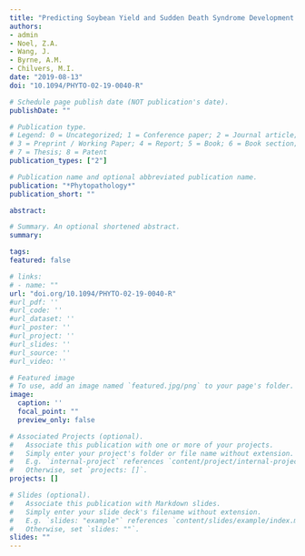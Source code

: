 ```yaml
---
title: "Predicting Soybean Yield and Sudden Death Syndrome Development using At-planting Risk Factors"
authors:
- admin
- Noel, Z.A.
- Wang, J.
- Byrne, A.M.
- Chilvers, M.I.
date: "2019-08-13"
doi: "10.1094/PHYTO-02-19-0040-R"

# Schedule page publish date (NOT publication's date).
publishDate: ""

# Publication type.
# Legend: 0 = Uncategorized; 1 = Conference paper; 2 = Journal article;
# 3 = Preprint / Working Paper; 4 = Report; 5 = Book; 6 = Book section;
# 7 = Thesis; 8 = Patent
publication_types: ["2"]

# Publication name and optional abbreviated publication name.
publication: "*Phytopathology*"
publication_short: ""

abstract: 

# Summary. An optional shortened abstract.
summary: 

tags:
featured: false

# links:
# - name: ""
url: "doi.org/10.1094/PHYTO-02-19-0040-R"
#url_pdf: ''
#url_code: ''
#url_dataset: ''
#url_poster: ''
#url_project: ''
#url_slides: ''
#url_source: ''
#url_video: ''

# Featured image
# To use, add an image named `featured.jpg/png` to your page's folder. 
image:
  caption: ''
  focal_point: ""
  preview_only: false

# Associated Projects (optional).
#   Associate this publication with one or more of your projects.
#   Simply enter your project's folder or file name without extension.
#   E.g. `internal-project` references `content/project/internal-project/index.md`.
#   Otherwise, set `projects: []`.
projects: []

# Slides (optional).
#   Associate this publication with Markdown slides.
#   Simply enter your slide deck's filename without extension.
#   E.g. `slides: "example"` references `content/slides/example/index.md`.
#   Otherwise, set `slides: ""`.
slides: ""
---
```


